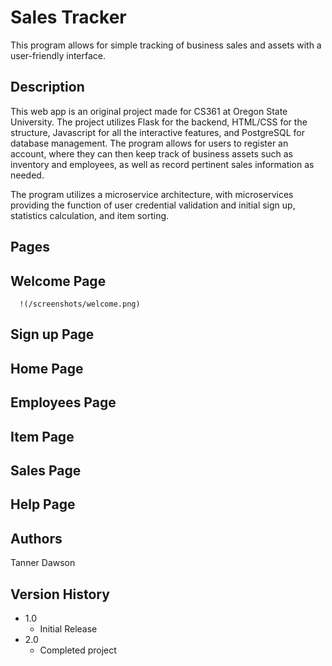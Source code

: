 # Sales Tracker
This program allows for simple tracking of business sales and assets with a user-friendly interface.

## Description
This web app is an original project made for CS361 at Oregon State University. The project utilizes Flask for the backend, HTML/CSS for the structure, Javascript for all the interactive features, and PostgreSQL for database management. The program allows for users to register an account, where they can then keep track of business assets such as inventory and employees, as well as record pertinent sales information as needed.

The program utilizes a microservice architecture, with microservices providing the function of user credential validation and initial sign up, statistics calculation, and item sorting.

## Pages
   ## Welcome Page
      !(/screenshots/welcome.png)
   ## Sign up Page

   ## Home Page

   ## Employees Page

   ## Item Page

   ## Sales Page

   ## Help Page

## Authors
Tanner Dawson

## Version History
* 1.0
    * Initial Release
* 2.0
    * Completed project
